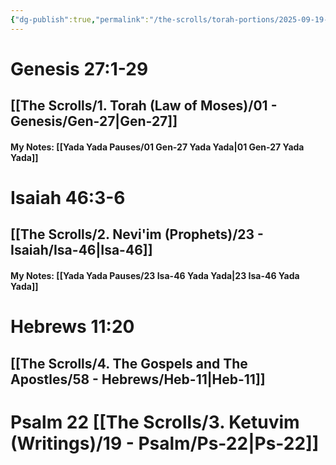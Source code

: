 ```yaml
---
{"dg-publish":true,"permalink":"/the-scrolls/torah-portions/2025-09-19-shabbat-reading/","tags":["TheScrolls","TorahPortions"]}
---
```


# Genesis 27:1-29
## [[The Scrolls/1. Torah (Law of Moses)/01 - Genesis/Gen-27\|Gen-27]]
#### My Notes: [[Yada Yada Pauses/01 Gen-27 Yada Yada\|01 Gen-27 Yada Yada]]
# Isaiah 46:3-6
## [[The Scrolls/2. Nevi'im (Prophets)/23 - Isaiah/Isa-46\|Isa-46]]
#### My Notes: [[Yada Yada Pauses/23 Isa-46 Yada Yada\|23 Isa-46 Yada Yada]]
# Hebrews 11:20
## [[The Scrolls/4. The Gospels and The Apostles/58 - Hebrews/Heb-11\|Heb-11]]
# Psalm 22 [[The Scrolls/3. Ketuvim (Writings)/19 - Psalm/Ps-22\|Ps-22]]